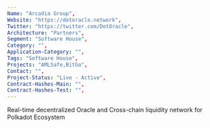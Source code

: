 ```yaml
--- 
Name: "Arcadia Group", 
Website: "https://dotoracle.network", 
Twitter: "https://twitter.com/DotOracle", 
Architecture: "Partners",
Segment: "Software House",
Category: "",
Application-Category: "",
Tags: "Software House",
Projects: "AMLSafe,BitGo",
Contact: "",
Project-Status: "Live - Active",
Contract-Hashes-Main: "",
Contract-Hashes-Test: "",
--- 
```

<!--lang:en--> 
Real-time decentralized Oracle and Cross-chain liquidity network for Polkadot Ecosystem
<!--lang:es--] 
Oracle descentralizado en tiempo real y red de liquidez entre cadenas para Polkadot Ecosystem
<!--lang:de--] 
Dezentralisiertes Oracle- und Cross-Chain-Liquiditätsnetzwerk in Echtzeit für das Polkadot-Ökosystem
<!--lang:fr--] 
Oracle décentralisé en temps réel et réseau de liquidité inter-chaînes pour l'écosystème Polkadot
<!--lang:pl--] 
Zdecentralizowana w czasie rzeczywistym sieć Oracle i Cross-chain dla ekosystemu Polkadot
<!--lang:uk--] 
Децентралізована Oracle у реальному часі та міжланцюгова мережа ліквідності для екосистеми Polkadot
[!--lang:*--> 
